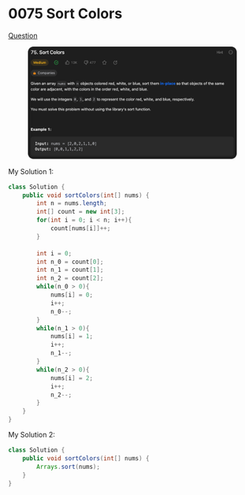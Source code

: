 # 0075 Sort Colors

[Question](https://leetcode.com/problems/sort-colors/description/)

<figure><img src="../.gitbook/assets/image (5) (4).png" alt=""><figcaption></figcaption></figure>



My Solution 1:

```java
class Solution {
    public void sortColors(int[] nums) {
        int n = nums.length;
        int[] count = new int[3];
        for(int i = 0; i < n; i++){
            count[nums[i]]++;
        }

        int i = 0;
        int n_0 = count[0];
        int n_1 = count[1];
        int n_2 = count[2];
        while(n_0 > 0){
            nums[i] = 0;
            i++;
            n_0--;
        }
        while(n_1 > 0){
            nums[i] = 1;
            i++;
            n_1--;
        }
        while(n_2 > 0){
            nums[i] = 2;
            i++;
            n_2--;
        }
    }
}
```



My Solution 2:

```java
class Solution {
    public void sortColors(int[] nums) {
        Arrays.sort(nums);
    }
}
```
